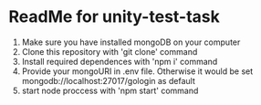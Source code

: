# ReadMe for unity-test-task

1) Make sure you have installed mongoDB on your computer
2) Clone this repository with 'git clone' command
3) Install required dependences with 'npm i' command
4) Provide your mongoURI in .env file. Otherwise it would be set mongodb://localhost:27017/gologin as default
5) start node proccess with 'npm start' command
